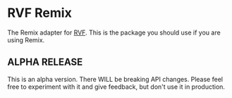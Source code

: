 # RVF Remix

The Remix adapter for [RVF](https://github.com/airjp73/remix-validated-form).
This is the package you should use if you are using Remix.

## ALPHA RELEASE

This is an alpha version. There WILL be breaking API changes.
Please feel free to experiment with it and give feedback, but don't use it in production.
